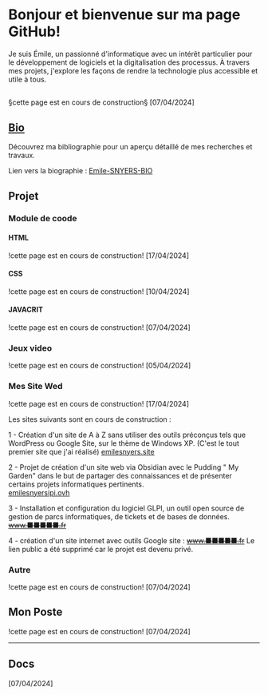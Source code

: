# Bonjour et bienvenue sur ma page GitHub! 
Je suis Émile, un passionné d'informatique avec un intérêt particulier pour le développement de logiciels et la digitalisation des processus. 
À travers mes projets, j'explore les façons de rendre la technologie plus accessible et utile à tous. 
##
§cette page est en cours de construction§ [07/04/2024]

## [Bio](https://github.com/EmileSNYERS/EmileSNYERS/blob/main/Emile-SNYERS-BIO.md)
Découvrez ma bibliographie pour un aperçu détaillé de mes recherches et travaux.

Lien vers la biographie :   [Emile-SNYERS-BIO](https://github.com/EmileSNYERS/EmileSNYERS/blob/main/Emile-SNYERS-BIO.md)


## Projet 
### Module  de coode 
#### HTML
!cette page est en cours de construction! [17/04/2024]

#### CSS
!cette page est en cours de construction! [10/04/2024]

#### JAVACRIT
!cette page est en cours de construction! [07/04/2024]

### Jeux video
!cette page est en cours de construction! [05/04/2024]

### Mes Site Wed
!cette page est en cours de construction! [17/04/2024]

Les sites suivants sont en cours de construction :

1 - Création d'un site de A à Z sans utiliser des outils préconçus tels que WordPress ou Google Site, sur le thème de Windows XP. (C'est le tout premier site que j'ai réalisé)
[emilesnyers.site](https://www.teepeehub.site/)

2 - Projet de création d'un site web via Obsidian avec le Pudding " My Garden" dans le but de partager des connaissances et de présenter certains projets informatiques pertinents.  
[emilesnyersipi.ovh](https://www.emilesnyersipi.ovh/)

3 - Installation et configuration du logiciel GLPI, un outil open source de gestion de parcs informatiques, de tickets et de bases de données.
~~[www.■■■■■.fr]([https://www](https://www.teepeehub.site/))~~

4 - création d'un site internet avec outils Google site :
~~[www.■■■■■.fr]([https://www](https://www.teepeehub.site/))~~ Le lien public a été supprimé car le projet est devenu privé.

### Autre
!cette page est en cours de construction! [07/04/2024]
## Mon Poste
!cette page est en cours de construction! [07/04/2024]


---
## Docs
<cette page est en cours de construction> [07/04/2024]

